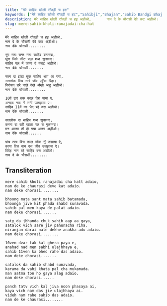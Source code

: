 ```yaml
---
title: "मेरे साहिब खोली राँजड़ी च हट"
keywords: ["मेरे साहिब खोली राँजड़ी च हट","Sahibji","Bhajan","Sahib Bandgi Bhajan","Sant Kabir Bhajan","bhajan lyrics","साहिब बंदगी भजन","भजन"]
description: मेरे साहिब खोली राँजड़ी च हट्ट अड़ीओ,       नाम दे के चौरासी देवे कट अड़ीओ।       नाम देके चोरासी........          भूंग मता सन्त मता साहिब बतामदा,
slug: mere-sahib-kholi-ranajadai-cha-hat
---
```


  
    मेरे साहिब खोली राँजड़ी च हट्ट अड़ीओ,  
    नाम दे के चौरासी देवे कट अड़ीओ।  
    नाम देके चोरासी........  
  
    भूंग मता सन्त मता साहिब बतामदा,  
    भूंगा जिवे कीट फड़ शब्द सुनावदा।  
    साहिब पल में काया दे पलट अड़ीओ।  
    नाम देके चोरासी.......  
  
    सत्य दा झंडा चुक साहिब आप आ गया,  
    सतलोक विच सारे जीव पहुँचा रिहा।  
    निरंजन डरै नाले देखे अँखा अडु अड़ीओ।  
    नाम देके चोरासी........  
  
    10वें द्वार तक काल घेरा पाया ए,  
    अनहद नाद में सभी उलझाया ए।  
    साहिब 11वें का भेद रहे दस अड़ीओ।  
    नाम देके चोरासी.......  
  
    सतलोक दा साहिब शब्द सुनावदा,  
    करमा दा वही खाता पल च मुकामदा।  
    मन आत्मा तों हो गया अलग अड़ीओ।  
    नाम देके चोरासी......  
  
    पांच तत्व विच काल जीवा नूँ फसाया ऐ,  
    काया विच नाम दस जीव उलझाया ऐ।  
    विदेह नाम रहे साहिब दस अड़ीओ।  
    नाम दे के चौरासी........  


## Transliteration

  
    mere sahib kholi ranajadai cha hatt adaio,  
    nam de ke chaurasi deve kat adaio.  
    nam deke chorasi........  
  
    bhoong mata sant mata sahib batamada,  
    bhoonga jive kit phada shabd sunavada.  
    sahib pal men kaya de palat adaio.  
    nam deke chorasi.......  
  
    saty da jhhanda chuk sahib aap aa gaya,  
    satalok vich sare jiv pahunacha riha.  
    niranjan darai nale dekhe anakha adu adaio.  
    nam deke chorasi........  
  
    10ven dvar tak kal ghera paya e,  
    anahad nad men sabhi ulajhhaya e.  
    sahib 11ven ka bhed rahe das adaio.  
    nam deke chorasi.......  
  
    satalok da sahib shabd sunavada,  
    karama da vahi khata pal cha mukamada.  
    man aatma ton ho gaya alag adaio.  
    nam deke chorasi......  
  
    panch tatv vich kal jiva noon phasaya ai,  
    kaya vich nam das jiv ulajhhaya ai.  
    videh nam rahe sahib das adaio.  
    nam de ke chaurasi........  

  